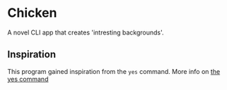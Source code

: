 # Chicken
A novel CLI app that creates 'intresting backgrounds'. 

## Inspiration
This program gained inspiration from the `yes` command.
More info on [the yes command](https://en.wikipedia.org/wiki/Yes_(Unix)) 

